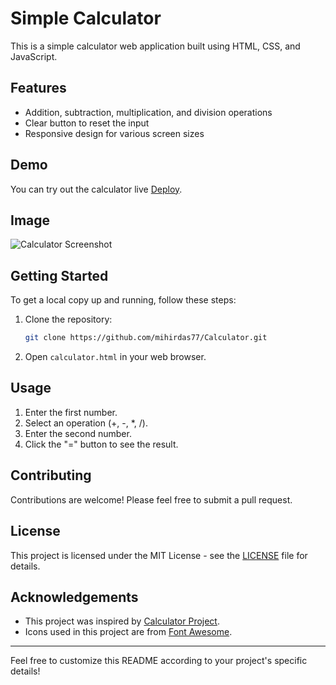 # Simple Calculator

This is a simple calculator web application built using HTML, CSS, and JavaScript.

## Features

- Addition, subtraction, multiplication, and division operations
- Clear button to reset the input
- Responsive design for various screen sizes

## Demo

You can try out the calculator live [Deploy](https://mihir-simplecalculator.netlify.app/).

## Image

![Calculator Screenshot](https://i.postimg.cc/76Hc9w15/Screenshot-2024-04-14-020047.png)

## Getting Started

To get a local copy up and running, follow these steps:

1. Clone the repository:

   ```bash
   git clone https://github.com/mihirdas77/Calculator.git
   ```

2. Open `calculator.html` in your web browser.

## Usage

1. Enter the first number.
2. Select an operation (+, -, *, /).
3. Enter the second number.
4. Click the "=" button to see the result.

## Contributing

Contributions are welcome! Please feel free to submit a pull request.

## License

This project is licensed under the MIT License - see the [LICENSE](LICENSE) file for details.

## Acknowledgements

- This project was inspired by [Calculator Project](https://github.com/another-user/calculator-project).
- Icons used in this project are from [Font Awesome](https://fontawesome.com/).

---

Feel free to customize this README according to your project's specific details!

